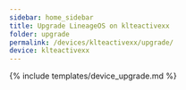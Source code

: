 ```yaml
---
sidebar: home_sidebar
title: Upgrade LineageOS on klteactivexx
folder: upgrade
permalink: /devices/klteactivexx/upgrade/
device: klteactivexx
---
```

{% include templates/device_upgrade.md %}
